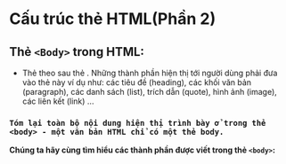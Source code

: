 # Cấu trúc thẻ HTML(Phần 2)
## Thẻ `<Body>` trong HTML:  
- Thẻ <body> theo sau thẻ <head>. Những thành phần hiện thị tới người dùng phải đưa vào thẻ này ví dụ như: các tiêu đề (heading), các khối văn bản (paragraph), các danh sách (list), trích dẫn (quote), hình ảnh (image), các liên kết (link) ... 
### `Tóm lại toàn bộ nội dung hiện thị trình bày ở trong thẻ <body> - một văn bản HTML chỉ có một thẻ body.`  
 **Chúng ta hãy cùng tìm hiểu các thành phần được viết trong thẻ `<body>`:**
  
